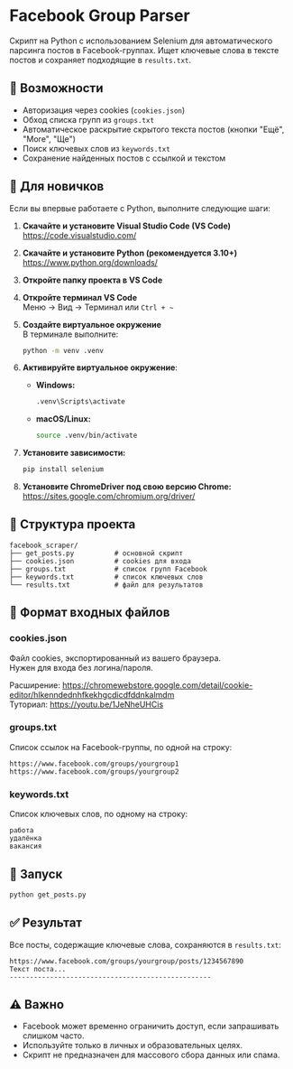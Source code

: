 # Facebook Group Parser

Скрипт на Python с использованием Selenium для автоматического парсинга постов в Facebook-группах. Ищет ключевые слова в тексте постов и сохраняет подходящие в `results.txt`.

## 📌 Возможности

- Авторизация через cookies (`cookies.json`)
- Обход списка групп из `groups.txt`
- Автоматическое раскрытие скрытого текста постов (кнопки "Ещё", "More", "Ще")
- Поиск ключевых слов из `keywords.txt`
- Сохранение найденных постов с ссылкой и текстом

## 🧰 Для новичков

Если вы впервые работаете с Python, выполните следующие шаги:

1. **Скачайте и установите Visual Studio Code (VS Code)**  
   https://code.visualstudio.com/

2. **Скачайте и установите Python (рекомендуется 3.10+)**  
   https://www.python.org/downloads/

3. **Откройте папку проекта в VS Code**

4. **Откройте терминал VS Code**  
   Меню → Вид → Терминал или `Ctrl + ~`

5. **Создайте виртуальное окружение**  
   В терминале выполните:

   ```bash
   python -m venv .venv
   ```

6. **Активируйте виртуальное окружение**:

   - **Windows:**

     ```bash
     .venv\Scripts\activate
     ```

   - **macOS/Linux:**

     ```bash
     source .venv/bin/activate
     ```

7. **Установите зависимости:**

   ```bash
   pip install selenium
   ```

8. **Установите ChromeDriver под свою версию Chrome:**  
   https://sites.google.com/chromium.org/driver/

## 📁 Структура проекта

```
facebook_scraper/
├── get_posts.py          # основной скрипт
├── cookies.json          # cookies для входа
├── groups.txt            # список групп Facebook
├── keywords.txt          # список ключевых слов
└── results.txt           # файл для результатов
```

## 📂 Формат входных файлов

### cookies.json

Файл cookies, экспортированный из вашего браузера.  
Нужен для входа без логина/пароля.

Расширение: https://chromewebstore.google.com/detail/cookie-editor/hlkenndednhfkekhgcdicdfddnkalmdm  
Туториал: https://youtu.be/1JeNheUHCis

### groups.txt

Список ссылок на Facebook-группы, по одной на строку:

```
https://www.facebook.com/groups/yourgroup1
https://www.facebook.com/groups/yourgroup2
```

### keywords.txt

Список ключевых слов, по одному на строку:

```
работа
удалёнка
вакансия
```

## 🚀 Запуск

```bash
python get_posts.py
```

## ✅ Результат

Все посты, содержащие ключевые слова, сохраняются в `results.txt`:

```
https://www.facebook.com/groups/yourgroup/posts/1234567890
Текст поста...
--------------------------------------------------
```

## ⚠️ Важно

- Facebook может временно ограничить доступ, если запрашивать слишком часто.
- Используйте только в личных и образовательных целях.
- Скрипт не предназначен для массового сбора данных или спама.

